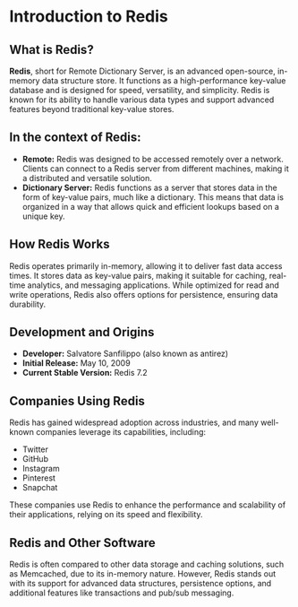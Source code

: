 # Introduction to Redis

## What is Redis?

**Redis**, short for Remote Dictionary Server, is an advanced open-source, in-memory data structure store. It functions as a high-performance key-value database and is designed for speed, versatility, and simplicity. Redis is known for its ability to handle various data types and support advanced features beyond traditional key-value stores.

## In the context of Redis:
- **Remote:** Redis was designed to be accessed remotely over a network. Clients can connect to a Redis server from different machines, making it a distributed and versatile solution.
- **Dictionary Server:** Redis functions as a server that stores data in the form of key-value pairs, much like a dictionary. This means that data is organized in a way that allows quick and efficient lookups based on a unique key.

## How Redis Works

Redis operates primarily in-memory, allowing it to deliver fast data access times. It stores data as key-value pairs, making it suitable for caching, real-time analytics, and messaging applications. While optimized for read and write operations, Redis also offers options for persistence, ensuring data durability.

## Development and Origins

- **Developer:** Salvatore Sanfilippo (also known as antirez)
- **Initial Release:** May 10, 2009
- **Current Stable Version:** Redis 7.2

## Companies Using Redis

Redis has gained widespread adoption across industries, and many well-known companies leverage its capabilities, including:

- Twitter
- GitHub
- Instagram
- Pinterest
- Snapchat

These companies use Redis to enhance the performance and scalability of their applications, relying on its speed and flexibility.

## Redis and Other Software

Redis is often compared to other data storage and caching solutions, such as Memcached, due to its in-memory nature. However, Redis stands out with its support for advanced data structures, persistence options, and additional features like transactions and pub/sub messaging.
